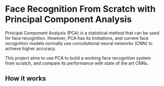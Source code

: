 # Face Recognition From Scratch with Principal Component Analysis

Principal Component Analysis (PCA) is a statistical method that can be used for face recognition. However, PCA has its limitations, and current face recognition models normally use convolutional neural networks (CNN) to achieve higher accuracy.

This project aims to use PCA to build a working face recognition system from scratch, and compare its performance with state of the art CNNs.

## How it works
